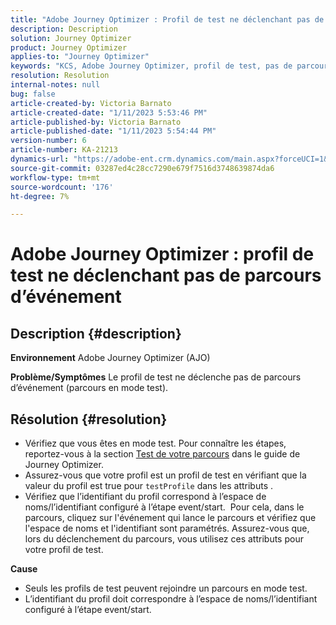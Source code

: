 ```yaml
---
title: "Adobe Journey Optimizer : Profil de test ne déclenchant pas de parcours d’événement"
description: Description
solution: Journey Optimizer
product: Journey Optimizer
applies-to: "Journey Optimizer"
keywords: "KCS, Adobe Journey Optimizer, profil de test, pas de parcours d’événement de déclenchement, AJO"
resolution: Resolution
internal-notes: null
bug: false
article-created-by: Victoria Barnato
article-created-date: "1/11/2023 5:53:46 PM"
article-published-by: Victoria Barnato
article-published-date: "1/11/2023 5:54:44 PM"
version-number: 6
article-number: KA-21213
dynamics-url: "https://adobe-ent.crm.dynamics.com/main.aspx?forceUCI=1&pagetype=entityrecord&etn=knowledgearticle&id=b09b7ee4-d891-ed11-aad1-6045bd006d92"
source-git-commit: 03287ed4c28cc7290e679f7516d3748639874da6
workflow-type: tm+mt
source-wordcount: '176'
ht-degree: 7%

---
```


# Adobe Journey Optimizer : profil de test ne déclenchant pas de parcours d’événement

## Description {#description}

<b>Environnement</b>
Adobe Journey Optimizer (AJO)


<b>Problème/Symptômes</b>
Le profil de test ne déclenche pas de parcours d’événement (parcours en mode test).


## Résolution {#resolution}


- Vérifiez que vous êtes en mode test. Pour connaître les étapes, reportez-vous à la section [Test de votre parcours](https://experienceleague.adobe.com/docs/journey-optimizer/using/orchestrate-journeys/create-journey/testing-the-journey.html) dans le guide de Journey Optimizer.
- Assurez-vous que votre profil est un profil de test en vérifiant que la valeur du profil est true pour `testProfile` dans les attributs .
- Vérifiez que l’identifiant du profil correspond à l’espace de noms/l’identifiant configuré à l’étape event/start.  Pour cela, dans le parcours, cliquez sur l&#39;événement qui lance le parcours et vérifiez que l&#39;espace de noms et l&#39;identifiant sont paramétrés. Assurez-vous que, lors du déclenchement du parcours, vous utilisez ces attributs pour votre profil de test.

<b>Cause</b>
- Seuls les profils de test peuvent rejoindre un parcours en mode test.
- L’identifiant du profil doit correspondre à l’espace de noms/l’identifiant configuré à l’étape event/start.

